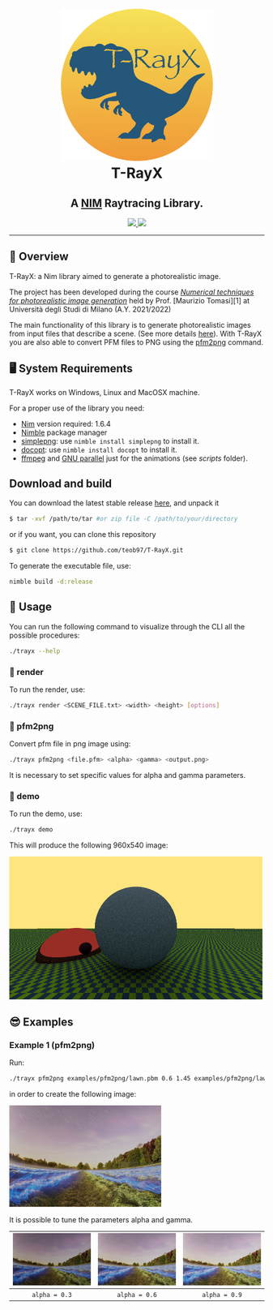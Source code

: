 <h1 align="center">
  <br>
  <a href="https://github.com/teob97/T-RayX/"><img src="logo/T-RayX.png" alt="T-RayX" width="300" height="300"></a>
  <br>
  T-RayX
  <br>
</h1>

<h2 align="center">A <a href="https://nim-lang.org/" target="_blank">NIM</a> Raytracing Library.</h2>

<p align="center">
  <a href='https://github.com/teob97/T-RayX/releases'>
  <img src='https://img.shields.io/github/v/release/teob97/T-RayX?color=%23FDD835&label=version&style=for-the-badge'>
  </a>
  <a href='https://github.com/teob97/T-RayX/blob/main/LICENSE'>
  <img src='https://img.shields.io/github/license/teob97/T-RayX?style=for-the-badge'>
  </a>
</p>

---

## :t-rex:  Overview
T-RayX: a Nim library aimed to generate a photorealistic image.

The project has been developed during the course [*Numerical techniques for photorealistic image generation*](https://www.unimi.it/en/education/degree-programme-courses/2022/numerical-tecniques-photorealistic-image-generation) held by Prof. [Maurizio Tomasi][1] at Università degli Studi di Milano (A.Y. 2021/2022)

The main functionality of this library is to generate photorealistic images from input files that describe a scene. (See more details [here](#renderer)).
With T-RayX you are also able to convert PFM files to PNG using the [pfm2png](#pfm2png) command.

## :desktop_computer:  System Requirements
T-RayX works on Windows, Linux and MacOSX machine.

For a proper use of the library you need:
- [Nim](https://nim-lang.org/) version required: 1.6.4
- [Nimble](https://github.com/nim-lang/nimble) package manager
- [simplepng](https://github.com/jrenner/nim-simplepng): use ```nimble install simplepng``` to install it.
- [docopt](https://github.com/docopt/docopt.nim): use ```nimble install docopt``` to install it.
- [ffmpeg](https://ffmpeg.org/) and [GNU parallel](https://www.gnu.org/software/parallel/) just for the animations (see _scripts_ folder).

## Download and build

You can download the latest stable release [here](https://github.com/teob97/T-RayX/releases), and unpack it
   ``` sh
   $ tar -xvf /path/to/tar #or zip file -C /path/to/your/directory
   ```
or if you want, you can clone this repository
   ``` sh
   $ git clone https://github.com/teob97/T-RayX.git
   ```

To generate the executable file, use:
```bash
nimble build -d:release
```

## :rocket:  Usage

You can run the following command to visualize through the CLI all the possible procedures:
```bash
./trayx --help
```

### :small_orange_diamond: render

To run the render, use:

```bash
./trayx render <SCENE_FILE.txt> <width> <height> [options]
```

### :small_orange_diamond: pfm2png

Convert pfm file in png image using:

```bash
./trayx pfm2png <file.pfm> <alpha> <gamma> <output.png>
```

It is necessary to set specific values for alpha and gamma parameters.

### :small_orange_diamond: demo

To run the demo, use:

```bash
./trayx demo
```
This will produce the following 960x540 image:
<p float="center">
  <img src="examples/demo.png" width="500" />
</p>

## 	:sunglasses: Examples

### Example 1 (pfm2png)

Run:

```bash
./trayx pfm2png examples/pfm2png/lawn.pbm 0.6 1.45 examples/pfm2png/lawn_a0.6-gamma1.45.png
```

in order to create the following image:

<p float="center">
  <img src="examples/pfm2png/lawn_a0.6-gamma1.45.png" width="300" />
</p>

It is possible to tune the parameters alpha and gamma.

![](examples/pfm2png/lawn_a0.3-gamma1.45.png)  |  ![](examples/pfm2png/lawn_a0.6-gamma1.45.png) | ![](examples/pfm2png/lawn_a0.9-gamma1.45.png) 
:--:|:--:|:--:|
`alpha = 0.3` | `alpha = 0.6`  |  `alpha = 0.9`
